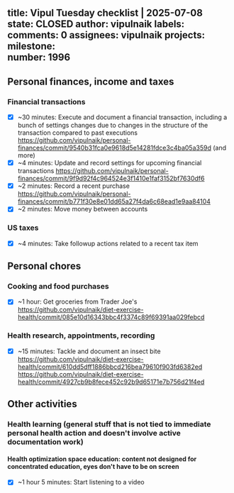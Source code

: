 title:	Vipul Tuesday checklist | 2025-07-08
state:	CLOSED
author:	vipulnaik
labels:	
comments:	0
assignees:	vipulnaik
projects:	
milestone:	
number:	1996
--
## Personal finances, income and taxes

### Financial transactions

- [x] ~30 minutes: Execute and document a financial transaction, including a bunch of settings changes due to changes in the structure of the transaction compared to past executions https://github.com/vipulnaik/personal-finances/commit/9540b31fca0e9618d5e14281fdce3c4ba05a359d (and more)
- [x] ~4 minutes: Update and record settings for upcoming financial transactions https://github.com/vipulnaik/personal-finances/commit/9f9d92f4c964524e3f1410e1faf3152bf7630df6
- [x] ~2 minutes: Record a recent purchase https://github.com/vipulnaik/personal-finances/commit/b771f30e8e01dd65a27f4da6c68ead1e9aa84104
- [x] ~2 minutes: Move money between accounts

### US taxes

- [x] ~4 minutes: Take followup actions related to a recent tax item

## Personal chores

### Cooking and food purchases

- [x] ~1 hour: Get groceries from Trader Joe's https://github.com/vipulnaik/diet-exercise-health/commit/085e10d16343bbc4f3374c89f69391aa029febcd

### Health research, appointments, recording

- [x] ~15 minutes: Tackle and document an insect bite https://github.com/vipulnaik/diet-exercise-health/commit/610dd5dff1886bbcd216bea79610f903fd6382ed https://github.com/vipulnaik/diet-exercise-health/commit/4927cb9b8fece452c92b9d65171e7b756d21f4ed

## Other activities

### Health learning (general stuff that is not tied to immediate personal health action and doesn't involve active documentation work)

#### Health optimization space education: content not designed for concentrated education, eyes don't have to be on screen

- [x] ~1 hour 5 minutes: Start listening to a video
